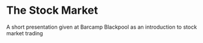 # The Stock Market

A short presentation given at Barcamp Blackpool as an introduction to stock market trading